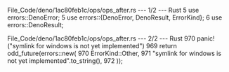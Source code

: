 File_Code/deno/1ac80feb1c/ops/ops_after.rs --- 1/2 --- Rust
5 use errors::DenoError;                                                                                                                                     5 use errors::{DenoError, DenoResult, ErrorKind};
6 use errors::DenoResult;                                                                                                                                      

File_Code/deno/1ac80feb1c/ops/ops_after.rs --- 2/2 --- Rust
970     panic!("symlink for windows is not yet implemented")                                                                                                 969     return odd_future(errors::new(
                                                                                                                                                             970       ErrorKind::Other,
                                                                                                                                                             971       "symlink for windows is not yet implemented".to_string(),
                                                                                                                                                             972     ));

